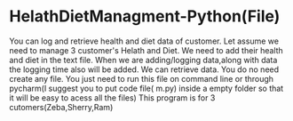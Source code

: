 # HelathDietManagment-Python(File)
You can log and retrieve health and diet data of customer. Let assume we need to manage 3 customer's Helath and Diet. We need to add their health and diet 
in the text file. When we are adding/logging data,along with data the logging time also will be added. We can retrieve data.   You do no need create any file.
You just need to run this file on command line or through pycharm(I suggest you to put code file( m.py) inside a empty folder so that it will be easy to acess all the files)
This program is for 3 cutomers(Zeba,Sherry,Ram)



